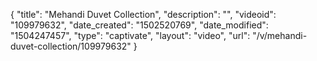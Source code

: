 {
    "title": "Mehandi Duvet Collection",
    "description": "",
    "videoid": "109979632",
    "date_created": "1502520769",
    "date_modified": "1504247457",
    "type": "captivate",
    "layout": "video",
    "url": "\/v\/mehandi-duvet-collection\/109979632"
}